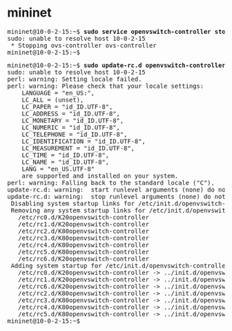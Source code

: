 # mininet
<pre>
mininet@10-0-2-15:~$ <b>sudo service openvswitch-controller stop</b>
sudo: unable to resolve host 10-0-2-15
 * Stopping ovs-controller ovs-controller                                                                                                                             [ OK ] 
mininet@10-0-2-15:~$ 
</pre>

<pre>
mininet@10-0-2-15:~$ <b>sudo update-rc.d openvswitch-controller disable</b>
sudo: unable to resolve host 10-0-2-15
perl: warning: Setting locale failed.
perl: warning: Please check that your locale settings:
	LANGUAGE = "en_US:",
	LC_ALL = (unset),
	LC_PAPER = "id_ID.UTF-8",
	LC_ADDRESS = "id_ID.UTF-8",
	LC_MONETARY = "id_ID.UTF-8",
	LC_NUMERIC = "id_ID.UTF-8",
	LC_TELEPHONE = "id_ID.UTF-8",
	LC_IDENTIFICATION = "id_ID.UTF-8",
	LC_MEASUREMENT = "id_ID.UTF-8",
	LC_TIME = "id_ID.UTF-8",
	LC_NAME = "id_ID.UTF-8",
	LANG = "en_US.UTF-8"
    are supported and installed on your system.
perl: warning: Falling back to the standard locale ("C").
update-rc.d: warning:  start runlevel arguments (none) do not match openvswitch-controller Default-Start values (2 3 4 5)
update-rc.d: warning:  stop runlevel arguments (none) do not match openvswitch-controller Default-Stop values (0 1 6)
 Disabling system startup links for /etc/init.d/openvswitch-controller ...
 Removing any system startup links for /etc/init.d/openvswitch-controller ...
   /etc/rc0.d/K20openvswitch-controller
   /etc/rc1.d/K20openvswitch-controller
   /etc/rc2.d/K80openvswitch-controller
   /etc/rc3.d/K80openvswitch-controller
   /etc/rc4.d/K80openvswitch-controller
   /etc/rc5.d/K80openvswitch-controller
   /etc/rc6.d/K20openvswitch-controller
 Adding system startup for /etc/init.d/openvswitch-controller ...
   /etc/rc0.d/K20openvswitch-controller -> ../init.d/openvswitch-controller
   /etc/rc1.d/K20openvswitch-controller -> ../init.d/openvswitch-controller
   /etc/rc6.d/K20openvswitch-controller -> ../init.d/openvswitch-controller
   /etc/rc2.d/K80openvswitch-controller -> ../init.d/openvswitch-controller
   /etc/rc3.d/K80openvswitch-controller -> ../init.d/openvswitch-controller
   /etc/rc4.d/K80openvswitch-controller -> ../init.d/openvswitch-controller
   /etc/rc5.d/K80openvswitch-controller -> ../init.d/openvswitch-controller
mininet@10-0-2-15:~$ 

</pre>
